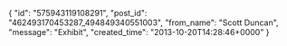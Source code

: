  {
   "id": "575943119108291",
   "post_id": "462493170453287_494849340551003",
   "from_name": "Scott Duncan",
   "message": "Exhibit",
   "created_time": "2013-10-20T14:28:46+0000"
 }
